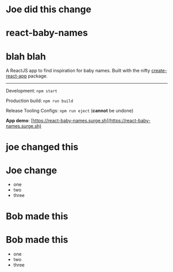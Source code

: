 # Joe did this change

# react-baby-names

# blah blah

A ReactJS app to find inspiration for baby names. Built with the nifty [create-react-app](https://github.com/facebookincubator/create-react-app) package.

---

Development: `npm start`

Production build: `npm run build`

Release Tooling Configs: `npm run eject` (**cannot** be undone)

**App demo**: [https://react-baby-names.surge.sh](https://react-baby-names.surge.sh)

# joe changed this

# Joe change

- one
- two
- three

# Bob made this
# Bob made this
- one
- two
- three
